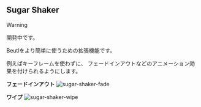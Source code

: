 ## Sugar Shaker
> [!WARNING]
> 開発中です。

Beutlをより簡単に使うための拡張機能です。

例えばキーフレームを使わずに、
フェードインアウトなどのアニメーション効果を付けられるようにします。

**フェードインアウト**
![sugar-shaker-fade](https://github.com/indigo-san/SugarShaker/assets/66758394/eac847f1-9c17-4ab6-bb5a-cfc7ddd8e695)

**ワイプ**
![sugar-shaker-wipe](https://github.com/indigo-san/SugarShaker/assets/66758394/ab8510bc-b03d-44ee-a71f-0a13209826d7)
